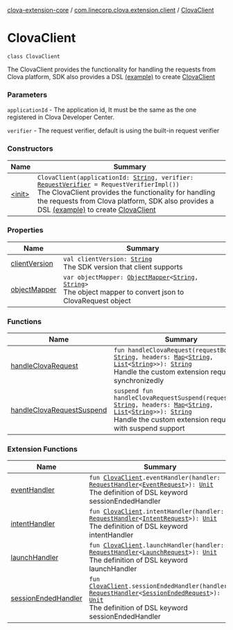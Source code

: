 [clova-extension-core](../../index.md) / [com.linecorp.clova.extension.client](../index.md) / [ClovaClient](./index.md)

# ClovaClient

`class ClovaClient`

The ClovaClient provides the functionality for handling the requests from Clova platform,
SDK also provides a DSL [(example)](../clova-client.md) to create [ClovaClient](./index.md)

### Parameters

`applicationId` - The application id, It must be the same as the one registered in Clova Developer Center.

`verifier` - The request verifier, default is using the built-in request verifier

### Constructors

| Name | Summary |
|---|---|
| [&lt;init&gt;](-init-.md) | `ClovaClient(applicationId: `[`String`](https://kotlinlang.org/api/latest/jvm/stdlib/kotlin/-string/index.html)`, verifier: `[`RequestVerifier`](../-request-verifier/index.md)` = RequestVerifierImpl())`<br>The ClovaClient provides the functionality for handling the requests from Clova platform, SDK also provides a DSL [(example)](../clova-client.md) to create [ClovaClient](./index.md) |

### Properties

| Name | Summary |
|---|---|
| [clientVersion](client-version.md) | `val clientVersion: `[`String`](https://kotlinlang.org/api/latest/jvm/stdlib/kotlin/-string/index.html)<br>The SDK version that client supports |
| [objectMapper](object-mapper.md) | `var objectMapper: `[`ObjectMapper`](../-object-mapper/index.md)`<`[`String`](https://kotlinlang.org/api/latest/jvm/stdlib/kotlin/-string/index.html)`, `[`String`](https://kotlinlang.org/api/latest/jvm/stdlib/kotlin/-string/index.html)`>`<br>The object mapper to convert json to ClovaRequest object |

### Functions

| Name | Summary |
|---|---|
| [handleClovaRequest](handle-clova-request.md) | `fun handleClovaRequest(requestBody: `[`String`](https://kotlinlang.org/api/latest/jvm/stdlib/kotlin/-string/index.html)`, headers: `[`Map`](https://kotlinlang.org/api/latest/jvm/stdlib/kotlin.collections/-map/index.html)`<`[`String`](https://kotlinlang.org/api/latest/jvm/stdlib/kotlin/-string/index.html)`, `[`List`](https://kotlinlang.org/api/latest/jvm/stdlib/kotlin.collections/-list/index.html)`<`[`String`](https://kotlinlang.org/api/latest/jvm/stdlib/kotlin/-string/index.html)`>>): `[`String`](https://kotlinlang.org/api/latest/jvm/stdlib/kotlin/-string/index.html)<br>Handle the custom extension request synchronizedly |
| [handleClovaRequestSuspend](handle-clova-request-suspend.md) | `suspend fun handleClovaRequestSuspend(requestBody: `[`String`](https://kotlinlang.org/api/latest/jvm/stdlib/kotlin/-string/index.html)`, headers: `[`Map`](https://kotlinlang.org/api/latest/jvm/stdlib/kotlin.collections/-map/index.html)`<`[`String`](https://kotlinlang.org/api/latest/jvm/stdlib/kotlin/-string/index.html)`, `[`List`](https://kotlinlang.org/api/latest/jvm/stdlib/kotlin.collections/-list/index.html)`<`[`String`](https://kotlinlang.org/api/latest/jvm/stdlib/kotlin/-string/index.html)`>>): `[`String`](https://kotlinlang.org/api/latest/jvm/stdlib/kotlin/-string/index.html)<br>Handle the custom extension request with suspend support |

### Extension Functions

| Name | Summary |
|---|---|
| [eventHandler](../event-handler.md) | `fun `[`ClovaClient`](./index.md)`.eventHandler(handler: `[`RequestHandler`](../-request-handler.md)`<`[`EventRequest`](../../com.linecorp.clova.extension.model.request/-event-request/index.md)`>): `[`Unit`](https://kotlinlang.org/api/latest/jvm/stdlib/kotlin/-unit/index.html)<br>The definition of DSL keyword sessionEndedHandler |
| [intentHandler](../intent-handler.md) | `fun `[`ClovaClient`](./index.md)`.intentHandler(handler: `[`RequestHandler`](../-request-handler.md)`<`[`IntentRequest`](../../com.linecorp.clova.extension.model.request/-intent-request/index.md)`>): `[`Unit`](https://kotlinlang.org/api/latest/jvm/stdlib/kotlin/-unit/index.html)<br>The definition of DSL keyword intentHandler |
| [launchHandler](../launch-handler.md) | `fun `[`ClovaClient`](./index.md)`.launchHandler(handler: `[`RequestHandler`](../-request-handler.md)`<`[`LaunchRequest`](../../com.linecorp.clova.extension.model.request/-launch-request/index.md)`>): `[`Unit`](https://kotlinlang.org/api/latest/jvm/stdlib/kotlin/-unit/index.html)<br>The definition of DSL keyword launchHandler |
| [sessionEndedHandler](../session-ended-handler.md) | `fun `[`ClovaClient`](./index.md)`.sessionEndedHandler(handler: `[`RequestHandler`](../-request-handler.md)`<`[`SessionEndedRequest`](../../com.linecorp.clova.extension.model.request/-session-ended-request/index.md)`>): `[`Unit`](https://kotlinlang.org/api/latest/jvm/stdlib/kotlin/-unit/index.html)<br>The definition of DSL keyword sessionEndedHandler |
